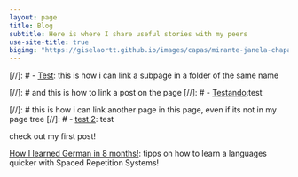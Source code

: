 ```yaml
---
layout: page
title: Blog
subtitle: Here is where I share useful stories with my peers
use-site-title: true
bigimg: "https://giselaortt.github.io/images/capas/mirante-janela-chapada-veadeiros.jpg"
---
```

 

[//]: # - [<u>Test</u>](blog-post-2): this is how i can link a subpage in a folder of the same name

[//]: # and this is how to link a post on the page
[//]: # - [<u>Testando</u>](../_posts/2020-02-26-flake-it-till-you-make-it.md):test

[//]: # this is how i can link another page in this page, even if its not in my page tree
[//]: # - [<u>test 2</u>](books.md): test

check out my first post!

[How I learned German in 8 months!](german.md): tipps on how to learn a languages quicker with Spaced Repetition Systems!

